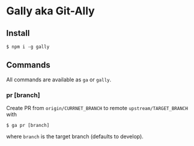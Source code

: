 # Gally aka Git-Ally

## Install

    $ npm i -g gally

## Commands

All commands are available as `ga` or `gally`.

### pr [branch]

Create PR from `origin/CURRNET_BRANCH` to remote `upstream/TARGET_BRANCH` with

    $ ga pr [branch]

where `branch` is the target branch (defaults to develop).
